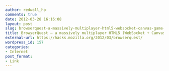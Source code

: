 ```yaml
---
author: redwall_hp
comments: true
date: 2012-03-28 16:16:08
layout: post
slug: browserquest-a-massively-multiplayer-html5-websocket-canvas-game-experiment
title: BrowserQuest – a massively multiplayer HTML5 (WebSocket + Canvas) game experiment
external-url: https://hacks.mozilla.org/2012/03/browserquest/
wordpress_id: 157
categories:
- Internet
post_format:
- Link
---
```


